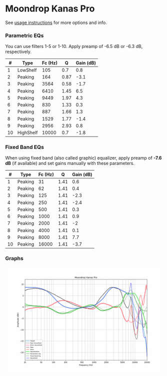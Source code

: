 # Moondrop Kanas Pro
See [usage instructions](https://github.com/jaakkopasanen/AutoEq#usage) for more options and info.

### Parametric EQs
You can use filters 1-5 or 1-10. Apply preamp of -6.5 dB or -6.3 dB, respectively.

|   # | Type      |   Fc (Hz) |    Q |   Gain (dB) |
|-----|-----------|-----------|------|-------------|
|   1 | LowShelf  |       105 | 0.7  |         0.8 |
|   2 | Peaking   |       164 | 0.87 |        -3.1 |
|   3 | Peaking   |      3564 | 0.58 |        -1.7 |
|   4 | Peaking   |      6410 | 1.45 |         6.5 |
|   5 | Peaking   |      9449 | 1.97 |         4.3 |
|   6 | Peaking   |       830 | 1.33 |         0.3 |
|   7 | Peaking   |       887 | 1.66 |         1.3 |
|   8 | Peaking   |      1529 | 1.77 |        -1.4 |
|   9 | Peaking   |      2956 | 2.93 |         0.8 |
|  10 | HighShelf |     10000 | 0.7  |        -1.8 |

### Fixed Band EQs
When using fixed band (also called graphic) equalizer, apply preamp of **-7.6 dB** (if available) and set gains manually with these parameters.

|   # | Type    |   Fc (Hz) |    Q |   Gain (dB) |
|-----|---------|-----------|------|-------------|
|   1 | Peaking |        31 | 1.41 |         0.6 |
|   2 | Peaking |        62 | 1.41 |         0.4 |
|   3 | Peaking |       125 | 1.41 |        -2.3 |
|   4 | Peaking |       250 | 1.41 |        -2.4 |
|   5 | Peaking |       500 | 1.41 |         0.3 |
|   6 | Peaking |      1000 | 1.41 |         0.9 |
|   7 | Peaking |      2000 | 1.41 |        -2   |
|   8 | Peaking |      4000 | 1.41 |         0.1 |
|   9 | Peaking |      8000 | 1.41 |         7.7 |
|  10 | Peaking |     16000 | 1.41 |        -3.7 |

### Graphs
![](./Moondrop%20Kanas%20Pro.png)
